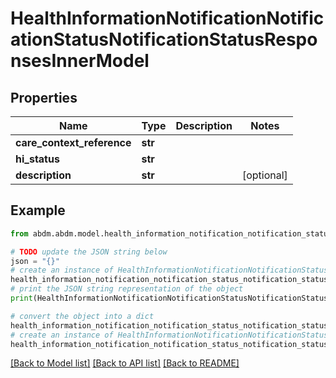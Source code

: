 # HealthInformationNotificationNotificationStatusNotificationStatusResponsesInnerModel


## Properties

Name | Type | Description | Notes
------------ | ------------- | ------------- | -------------
**care_context_reference** | **str** |  | 
**hi_status** | **str** |  | 
**description** | **str** |  | [optional] 

## Example

```python
from abdm.abdm.model.health_information_notification_notification_status_notification_status_responses_inner_model import HealthInformationNotificationNotificationStatusNotificationStatusResponsesInnerModel

# TODO update the JSON string below
json = "{}"
# create an instance of HealthInformationNotificationNotificationStatusNotificationStatusResponsesInnerModel from a JSON string
health_information_notification_notification_status_notification_status_responses_inner_model_instance = HealthInformationNotificationNotificationStatusNotificationStatusResponsesInnerModel.from_json(json)
# print the JSON string representation of the object
print(HealthInformationNotificationNotificationStatusNotificationStatusResponsesInnerModel.to_json())

# convert the object into a dict
health_information_notification_notification_status_notification_status_responses_inner_model_dict = health_information_notification_notification_status_notification_status_responses_inner_model_instance.to_dict()
# create an instance of HealthInformationNotificationNotificationStatusNotificationStatusResponsesInnerModel from a dict
health_information_notification_notification_status_notification_status_responses_inner_model_from_dict = HealthInformationNotificationNotificationStatusNotificationStatusResponsesInnerModel.from_dict(health_information_notification_notification_status_notification_status_responses_inner_model_dict)
```
[[Back to Model list]](../README.md#documentation-for-models) [[Back to API list]](../README.md#documentation-for-api-endpoints) [[Back to README]](../README.md)


